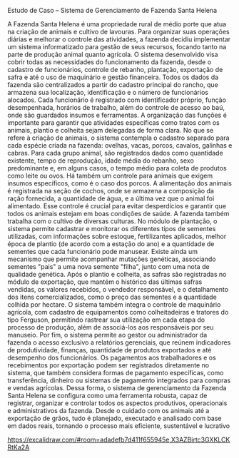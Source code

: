 Estudo de Caso – Sistema de Gerenciamento de Fazenda Santa Helena

A Fazenda Santa Helena é uma propriedade rural de médio porte que atua na criação de animais e cultivo de lavouras. Para organizar suas operações diárias e melhorar o controle das atividades, a fazenda decidiu implementar um sistema informatizado para gestão de seus recursos, focando tanto na parte de produção animal quanto agrícola. O sistema desenvolvido visa cobrir todas as necessidades do funcionamento da fazenda, desde o cadastro de funcionários, controle de rebanho, plantação, exportação de safra e até o uso de maquinário e gestão financeira.
Todos os dados da fazenda são centralizados a partir do cadastro principal do rancho, que armazena sua localização, identificação e o número de funcionários alocados. Cada funcionário é registrado com identificador próprio, função desempenhada, horários de trabalho, além do controle de acesso ao baú, onde são guardados insumos e ferramentas. A organização das funções é importante para garantir que atividades específicas como tratos com os animais, plantio e colheita sejam delegadas de forma clara.
No que se refere à criação de animais, o sistema contempla o cadastro separado para cada espécie criada na fazenda: ovelhas, vacas, porcos, cavalos, galinhas e cabras. Para cada grupo animal, são registrados dados como quantidade existente, tempo de reprodução, idade média do rebanho, sexo predominante e, em alguns casos, o tempo médio para coleta de produtos como leite ou ovos. Há também um controle para animais que exigem insumos específicos, como é o caso dos porcos.
A alimentação dos animais é registrada na seção de cochos, onde se armazena a composição da ração fornecida, a quantidade de água, e a última vez que o animal foi alimentado. Esse controle é crucial para evitar desperdícios e garantir que todos os animais estejam em boas condições de saúde.
A fazenda também trabalha com o cultivo de diversas culturas. No módulo de plantação, o sistema permite cadastrar e monitorar os diferentes tipos de sementes utilizadas, com informações sobre estoque, fertilizantes aplicados, melhor época de plantio (de acordo com a estação do ano) e a quantidade de sementes que cada funcionário pode manusear. Existe ainda um mecanismo que permite acompanhar mutações genéticas, associando sementes "pais" a uma nova semente "filha", junto com uma nota de qualidade genética.
Após o plantio e colheita, as safras são registradas no módulo de exportação, que mantém o histórico das últimas safras vendidas, os valores recebidos, o vendedor responsável, e o detalhamento dos itens comercializados, como o preço das sementes e a quantidade colhida por hectare.
O sistema também integra o controle de maquinário agrícola, com cadastro de equipamentos como colheitadeiras e tratores do tipo Ferguson, permitindo rastrear sua utilização em cada etapa do processo de produção, além de associá-los aos responsáveis por seu manuseio.
Por fim, o sistema permite ao gestor ou administrador da fazenda o acesso exclusivo a relatórios gerenciais, que reúnem indicadores de produtividade, finanças, quantidade de produtos exportados e até desempenho dos funcionários. Os pagamentos aos trabalhadores e os recebimentos por exportação podem ser registrados diretamente no sistema, que também considera formas de pagamento específicas, como transferência, dinheiro ou sistemas de pagamento integrados para compras e vendas agrícolas.
Dessa forma, o sistema de gerenciamento da Fazenda Santa Helena se configura como uma ferramenta robusta, capaz de registrar, organizar e controlar todos os aspectos produtivos, operacionais e administrativos da fazenda. Desde o cuidado com os animais até a exportação de grãos, tudo é planejado, executado e analisado com base em dados reais, tornando o processo mais eficiente, sustentável e lucrativo


https://excalidraw.com/#room=adadefb7d411f655945e,X3AZBirtc3GXKLCKRtKa2A